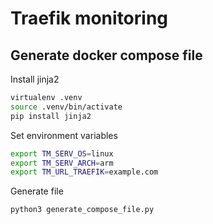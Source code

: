 # Traefik monitoring

## Generate docker compose file

Install jinja2

```sh
virtualenv .venv
source .venv/bin/activate
pip install jinja2
```

Set environment variables

```sh
export TM_SERV_OS=linux
export TM_SERV_ARCH=arm
export TM_URL_TRAEFIK=example.com
```

Generate file

```python
python3 generate_compose_file.py
```
